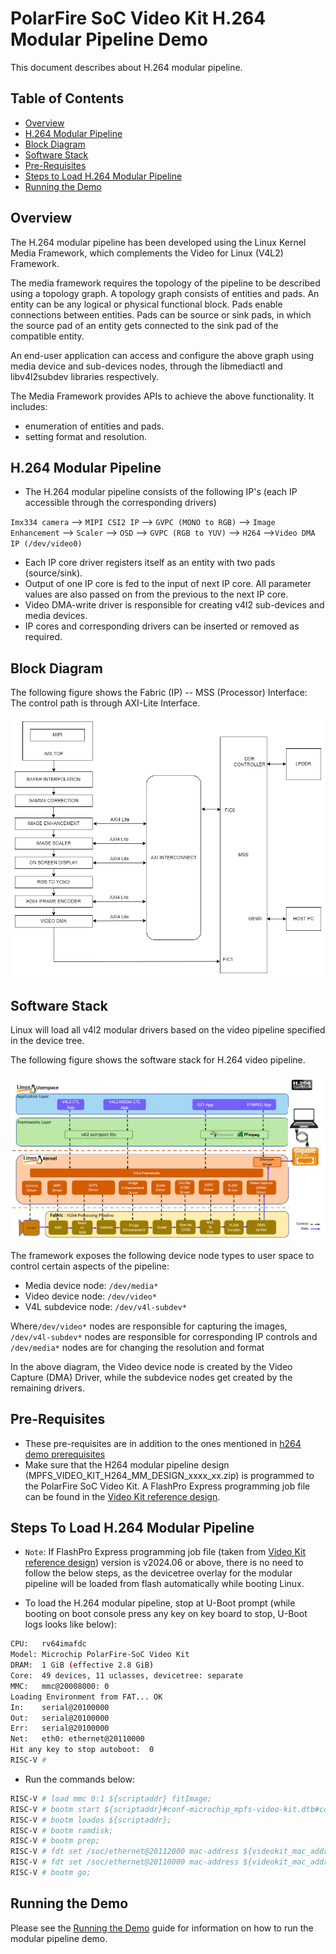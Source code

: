 # PolarFire SoC Video Kit H.264 Modular Pipeline Demo

This document describes about H.264 modular pipeline.

## Table of Contents

- [Overview](#overview)
- [H.264 Modular Pipeline](#modular-pipeline)
- [Block Diagram](#block-diagram)
- [Software Stack](#software-stack)
- [Pre-Requisites](#pre-requisites)
- [Steps to Load H.264 Modular Pipeline](#load-modular-pipeline)
- [Running the Demo](#running-the-demo)

<a name="overview"></a>

## Overview

The H.264 modular pipeline has been developed using the Linux Kernel Media Framework, which complements the Video for Linux (V4L2) Framework.

The media framework requires the topology of the pipeline to be described using a topology graph.
A topology graph consists of entities and pads.
An entity can be any logical or physical functional block.
Pads enable connections between entities.
Pads can be source or sink pads, in which the source pad of an entity gets connected to the sink pad of the compatible entity.

An end-user application can access and configure the above graph using media device and sub-devices nodes, through the libmediactl and libv4l2subdev libraries respectively.

The Media Framework provides APIs to achieve the above functionality.
It includes:

- enumeration of entities and pads.
- setting format and resolution.

<a name="modular-pipeline"></a>

## H.264 Modular Pipeline

- The H.264 modular pipeline consists of the following IP's (each IP accessible through the corresponding drivers)

`Imx334 camera` --> `MIPI CSI2 IP` --> `GVPC (MONO to RGB)` --> `Image Enhancement` --> `Scaler` --> `OSD`  --> `GVPC (RGB to YUV)` --> `H264` -->`Video DMA IP (/dev/video0)`

- Each IP core driver registers itself as an entity with two pads (source/sink).
- Output of one IP core is fed to the input of next IP core. All parameter values are also passed on from the previous to the next IP core.
- Video DMA-write driver is responsible for creating v4l2 sub-devices and media devices.
- IP cores and corresponding drivers can be inserted or removed as required.

<a name="block-diagram"></a>

## Block Diagram

The following figure shows the Fabric (IP) -- MSS (Processor) Interface:
The control path is through AXI-Lite Interface.

![](./images/mpfs-video-kit-h264-demo/H264-MM-block-diagram.png)

<a name="software-stack"></a>

## Software Stack

Linux will load all v4l2 modular drivers based on the video pipeline specified in the device tree.

The following figure shows the software stack for H.264 video pipeline.

![](./images/mpfs-video-kit-h264-demo/software-stack.png)

The framework exposes the following device node types to user space to control certain aspects of the pipeline:

- Media device node: `/dev/media*`
- Video device node: `/dev/video*`
- V4L subdevice node: `/dev/v4l-subdev*`

Where`/dev/video*` nodes are responsible for capturing the images, `/dev/v4l-subdev*` nodes are responsible for corresponding IP controls and `/dev/media*` nodes are for changing the resolution and format

In the above diagram, the Video device node is created by the Video Capture (DMA) Driver, while the subdevice nodes get created by the remaining drivers.

<a name="pre-requisites"></a>

## Pre-Requisites

- These pre-requisites are in addition to the ones mentioned in [h264 demo prerequisites](https://mi-v-ecosystem.github.io/redirects/demo-guides-mpfs-video-kit-h264-demo-pre-requisites)
- Make sure that the H264 modular pipeline design (MPFS_VIDEO_KIT_H264_MM_DESIGN_xxxx_xx.zip) is programmed to the PolarFire SoC Video Kit. A FlashPro Express programming job file can be found in the [Video Kit reference design](https://mi-v-ecosystem.github.io/redirects/releases-video-kit-reference-design).

<a name="load-modular-pipeline"></a>

## Steps To Load H.264 Modular Pipeline

- `Note`: If FlashPro Express programming job file (taken from [Video Kit reference design](https://mi-v-ecosystem.github.io/redirects/releases-video-kit-reference-design)) version is v2024.06 or above, there is no need to follow the below steps, as the devicetree overlay for the modular pipeline will be loaded from flash automatically while booting Linux.

- To load the H.264 modular pipeline, stop at U-Boot prompt (while booting on boot console press any key on key board to stop, U-Boot logs looks like below):

```sh
CPU:   rv64imafdc
Model: Microchip PolarFire-SoC Video Kit
DRAM:  1 GiB (effective 2.8 GiB)
Core:  49 devices, 11 uclasses, devicetree: separate
MMC:   mmc@20008000: 0
Loading Environment from FAT... OK
In:    serial@20100000
Out:   serial@20100000
Err:   serial@20100000
Net:   eth0: ethernet@20110000
Hit any key to stop autoboot:  0
RISC-V #
```

- Run the commands below:

```sh
RISC-V # load mmc 0:1 ${scriptaddr} fitImage;
RISC-V # bootm start ${scriptaddr}#conf-microchip_mpfs-video-kit.dtb#conf-mpfs_modular_h264_pipeline.dtbo;
RISC-V # bootm loados ${scriptaddr};
RISC-V # bootm ramdisk;
RISC-V # bootm prep;
RISC-V # fdt set /soc/ethernet@20112000 mac-address ${videokit_mac_addr0};
RISC-V # fdt set /soc/ethernet@20110000 mac-address ${videokit_mac_addr0};
RISC-V # bootm go;
```

<a name="running-the-demo"></a>

## Running the Demo

Please see the [Running the Demo](https://mi-v-ecosystem.github.io/redirects/demo-guides-mpfs-video-kit-h264-runninng-the-demo) guide for information on how to run the modular pipeline demo.
